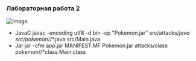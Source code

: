 ### Лабораторная работа 2

![image](https://github.com/vnikolaenko-dev/ITMO/assets/64604542/08edf289-3284-4adf-bd11-f65b78936cc6)


- JavaC
javac -encoding utf8 -d bin -cp "Pokemon.jar" src/attacks/*java src/pokemon/*/*.java src/Main.java
- Jar
jar -cfm app.jar MANIFEST.MF Pokemon.jar attacks/class pokemon//*class Main.class
